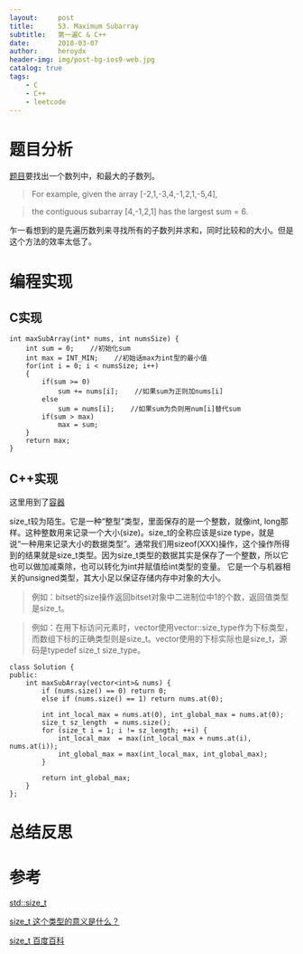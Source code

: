 ```yaml
---
layout:     post
title:      53. Maximum Subarray
subtitle:   第一遍C & C++
date:       2018-03-07
author:     heroydx
header-img: img/post-bg-ios9-web.jpg
catalog: true
tags:
    - C
    - C++
    - leetcode
---
```

# 题目分析

[题目](https://leetcode.com/problems/maximum-subarray/description/)要找出一个数列中，和最大的子数列。

>For example, given the array [-2,1,-3,4,-1,2,1,-5,4],

>the contiguous subarray [4,-1,2,1] has the largest sum = 6.

乍一看想到的是先遍历数列来寻找所有的子数列并求和，同时比较和的大小。但是这个方法的效率太低了。

# 编程实现

## C实现

    int maxSubArray(int* nums, int numsSize) {
        int sum = 0;    //初始化sum
        int max = INT_MIN;    //初始话max为int型的最小值
        for(int i = 0; i < numsSize; i++)
        {
            if(sum >= 0)
                sum += nums[i];    //如果sum为正则加nums[i]
            else
                sum = nums[i];    //如果sum为负则用num[i]替代sum
            if(sum > max)
                max = sum;
        }
        return max;
    }
	
## C++实现

这里用到了[容器](http://blog.csdn.net/dream_angel_z/article/details/46490879)

size_t较为陌生。它是一种“整型”类型，里面保存的是一个整数，就像int, long那样。这种整数用来记录一个大小(size)。size_t的全称应该是size type，就是说“一种用来记录大小的数据类型”。通常我们用sizeof(XXX)操作，这个操作所得到的结果就是size_t类型。因为size_t类型的数据其实是保存了一个整数，所以它也可以做加减乘除，也可以转化为int并赋值给int类型的变量。
它是一个与机器相关的unsigned类型，其大小足以保证存储内存中对象的大小。

>例如：bitset的size操作返回bitset对象中二进制位中1的个数，返回值类型是size_t。

>例如：在用下标访问元素时，vector使用vector::size_type作为下标类型，而数组下标的正确类型则是size_t。vector使用的下标实际也是size_t，源码是typedef size_t size_type。

    class Solution {
    public:
        int maxSubArray(vector<int>& nums) {
            if (nums.size() == 0) return 0;
            else if (nums.size() == 1) return nums.at(0);
            
            int int_local_max = nums.at(0), int_global_max = nums.at(0);
            size_t sz_length  = nums.size();
            for (size_t i = 1; i != sz_length; ++i) {
                int_local_max  = max(int_local_max + nums.at(i), nums.at(i));
                int_global_max = max(int_local_max, int_global_max);
            }
            
            return int_global_max;
        }
    };

# 总结反思



# 参考

[std::size_t](http://zh.cppreference.com/w/cpp/types/size_t)

[size_t 这个类型的意义是什么？](https://www.zhihu.com/question/24773728)

[size_t 百度百科](https://baike.baidu.com/item/size_t)
